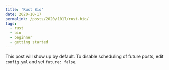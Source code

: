 ```yaml
---
title: 'Rust Bio'
date: 2020-10-17
permalink: /posts/2020/1017/rust-bio/
tags:
  - rust
  - bio
  - beginner
  - getting started
---
```


This post will show up by default. To disable scheduling of future posts, edit `config.yml` and set `future: false`. 
